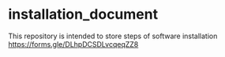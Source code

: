 # installation_document
This repository is intended to store steps of software installation
https://forms.gle/DLhpDCSDLvcqeqZZ8

